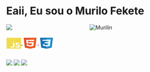 ## <h1> Eaii, Eu sou o Murilo Fekete
 <div>
  <a href="https://github.com/rafaballerini">
  <img height="200em" src="https://github-readme-stats.vercel.app/api?username=MurilOFekete&show_icons=true&theme=dracula&include_all_commits=true&count_private=true"/>
  <img align="right" height="250em" width="280em" alt="Murilin" src="https://cdn.discordapp.com/attachments/888092382862647297/888092447266197544/Webp.net-gifmaker.gif">

</div>
<div style="display: inline_block"><br>
  <img align="center" alt="Rafa-Js" height="30" width="40" src="https://raw.githubusercontent.com/devicons/devicon/master/icons/javascript/javascript-plain.svg">
 
 
  <img align="center" alt="Rafa-HTML" height="30" width="40" src="https://raw.githubusercontent.com/devicons/devicon/master/icons/html5/html5-original.svg">
  <img align="center" alt="Rafa-CSS" height="30" width="40" src="https://raw.githubusercontent.com/devicons/devicon/master/icons/css3/css3-original.svg">


</div>
  
  ##
 
<div> 
  <a href="https://instagram.com/mm_fekete" target="_blank"><img src="https://img.shields.io/badge/-Instagram-%23E4405F?style=for-the-badge&logo=instagram&logoColor=white" target="_blank"></a>
  <a href = "mailto:murilofkete2004@gmail.com"><img src="https://img.shields.io/badge/-Gmail-%23333?style=for-the-badge&logo=gmail&logoColor=white" target="_blank"></a>
  <a href="https://www.linkedin.com/in/murilo-fekete-193083217/" target="_blank"><img src="https://img.shields.io/badge/-LinkedIn-%230077B5?style=for-the-badge&logo=linkedin&logoColor=white" target="_blank"></a> 
 
 
 
</div>
